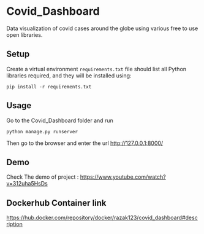 # Covid_Dashboard
Data visualization of covid cases around the globe using various free to use open libraries.

## Setup

Create a virtual environment  `requirements.txt` file should list all Python libraries required, and they will be installed using:

```
pip install -r requirements.txt
```

## Usage
Go to the Covid_Dashboard folder and run

```
python manage.py runserver
```

Then go to the browser and enter the url http://127.0.0.1:8000/

## Demo
Check The demo of project :
https://www.youtube.com/watch?v=312uha5HsDs

## Dockerhub Container link
https://hub.docker.com/repository/docker/razak123/covid_dashboard#description
